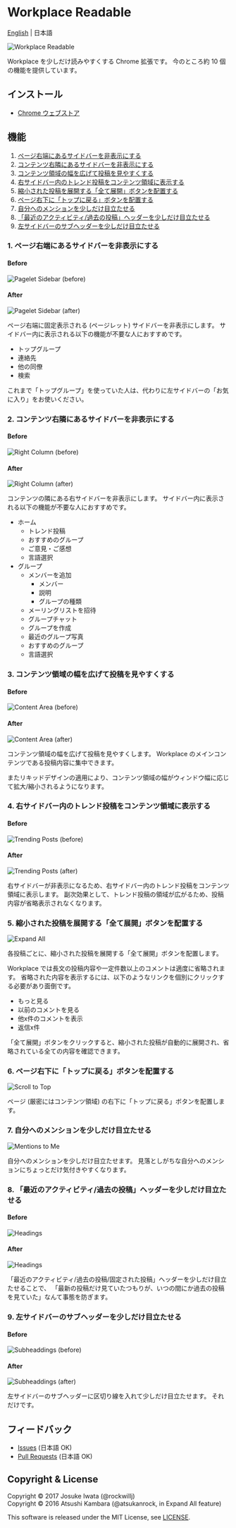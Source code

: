 # Workplace Readable

[English](README.md) | 日本語

<img src="image/screenshot.png" alt="Workplace Readable"/>

Workplace を少しだけ読みやすくする Chrome 拡張です。
今のところ約 10 個の機能を提供しています。

## インストール

* [Chrome ウェブストア](https://chrome.google.com/webstore/detail/workplace-readable/leodekbefiofimagjbemhoheikoibjfn)

## 機能

1. [ページ右端にあるサイドバーを非表示にする](#feature1)
2. [コンテンツ右隣にあるサイドバーを非表示にする](#feature2)
3. [コンテンツ領域の幅を広げて投稿を見やすくする](#feature3)
4. [右サイドバー内のトレンド投稿をコンテンツ領域に表示する](#feature4)
5. [縮小された投稿を展開する「全て展開」ボタンを配置する](#feature5)
6. [ページ右下に「トップに戻る」ボタンを配置する](#feature6)
7. [自分へのメンションを少しだけ目立たせる](#feature7)
8. [「最近のアクティビティ/過去の投稿」ヘッダーを少しだけ目立たせる](#feature8)
9. [左サイドバーのサブヘッダーを少しだけ目立たせる](#feature9)

### <a name="feature1"></a>1. ページ右端にあるサイドバーを非表示にする

#### Before

![Pagelet Sidebar (before)](image/feature1_before.png)

#### After

![Pagelet Sidebar (after)](image/feature1_after.png)

ページ右端に固定表示される (ページレット) サイドバーを非表示にします。
サイドバー内に表示される以下の機能が不要な人におすすめです。

- トップグループ
- 連絡先
- 他の同僚
- 検索

これまで「トップグループ」を使っていた人は、代わりに左サイドバーの「お気に入り」をお使いください。

### <a name="feature2"></a>2. コンテンツ右隣にあるサイドバーを非表示にする

#### Before

![Right Column (before)](image/feature2_before.png)

#### After

![Right Column (after)](image/feature2_after.png)

コンテンツの隣にある右サイドバーを非表示にします。
サイドバー内に表示される以下の機能が不要な人におすすめです。

- ホーム
  - トレンド投稿
  - おすすめのグループ
  - ご意見・ご感想
  - 言語選択
- グループ
  - メンバーを追加
    - メンバー
    - 説明
    - グループの種類
  - メーリングリストを招待
  - グループチャット
  - グループを作成
  - 最近のグループ写真
  - おすすめのグループ
  - 言語選択

### <a name="feature3"></a>3. コンテンツ領域の幅を広げて投稿を見やすくする

#### Before

![Content Area (before)](image/feature3_before.png)

#### After

![Content Area (after)](image/feature3_after.png)

コンテンツ領域の幅を広げて投稿を見やすくします。
Workplace のメインコンテンツである投稿内容に集中できます。

またリキッドデザインの適用により、コンテンツ領域の幅がウィンドウ幅に応じて拡大/縮小されるようになります。

### <a name="feature4"></a>4. 右サイドバー内のトレンド投稿をコンテンツ領域に表示する

#### Before

![Trending Posts (before)](image/feature4_before.png)

#### After

![Trending Posts (after)](image/feature4_after.png)

右サイドバーが非表示になるため、右サイドバー内のトレンド投稿をコンテンツ領域に表示します。
副次効果として、トレンド投稿の領域が広がるため、投稿内容が省略表示されなくなります。

### <a name="feature5"></a>5. 縮小された投稿を展開する「全て展開」ボタンを配置する

![Expand All](image/feature5.png)

各投稿ごとに、縮小された投稿を展開する「全て展開」ボタンを配置します。

Workplace では長文の投稿内容や一定件数以上のコメントは適度に省略されます。
省略された内容を表示するには、以下のようなリンクを個別にクリックする必要があり面倒です。

- もっと見る
- 以前のコメントを見る
- 他x件のコメントを表示
- 返信x件

「全て展開」ボタンをクリックすると、縮小された投稿が自動的に展開され、省略されている全ての内容を確認できます。

### <a name="feature6"></a>6. ページ右下に「トップに戻る」ボタンを配置する

![Scroll to Top](image/feature6.png)

ページ (厳密にはコンテンツ領域) の右下に「トップに戻る」ボタンを配置します。

### <a name="feature7"></a>7. 自分へのメンションを少しだけ目立たせる

![Mentions to Me](image/feature7.png)

自分へのメンションを少しだけ目立たせます。
見落としがちな自分へのメンションにちょっとだけ気付きやすくなります。

### <a name="feature8"></a>8. 「最近のアクティビティ/過去の投稿」ヘッダーを少しだけ目立たせる

#### Before

![Headings](image/feature8_before.png)

#### After

![Headings](image/feature8_after.png)

「最近のアクティビティ/過去の投稿/固定された投稿」ヘッダーを少しだけ目立たせることで、
「最新の投稿だけ見ていたつもりが、いつの間にか過去の投稿を見ていた」なんて事態を防ぎます。

### <a name="feature9"></a>9. 左サイドバーのサブヘッダーを少しだけ目立たせる

#### Before

![Subheaddings (before)](image/feature9_before.png)

#### After

![Subheaddings (after)](image/feature9_after.png)

左サイドバーのサブヘッダーに区切り線を入れて少しだけ目立たせます。
それだけです。

## フィードバック

* [Issues](https://github.com/rockwillj/Workplace-Readable/issues) (日本語 OK)
* [Pull Requests](https://github.com/rockwillj/Workplace-Readable/pulls) (日本語 OK)

## Copyright & License

Copyright © 2017 Josuke Iwata (@rockwillj)<br>
Copyright © 2016 Atsushi Kambara (@atsukanrock, in Expand All feature)

This software is released under the MIT License, see [LICENSE](LICENSE).
